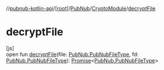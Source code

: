 //[pubnub-kotlin-api](../../../../index.md)/[[root]](../../index.md)/[PubNub](../index.md)/[CryptoModule](index.md)/[decryptFile](decrypt-file.md)

# decryptFile

[js]\
open fun [decryptFile](decrypt-file.md)(file: [PubNub.PubNubFileType](../-pub-nub-file-type/index.md), fd: [PubNub.PubNubFileType](../-pub-nub-file-type/index.md)): [Promise](https://kotlinlang.org/api/core/kotlin-stdlib/kotlin.js/-promise/index.html)&lt;[PubNub.PubNubFileType](../-pub-nub-file-type/index.md)&gt;
